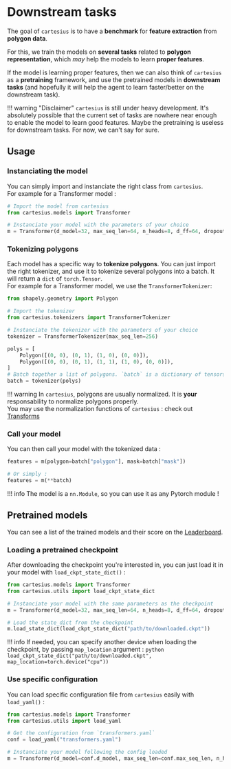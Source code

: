 # Downstream tasks

The goal of `cartesius` is to have a **benchmark** for **feature extraction** from **polygon data**.

For this, we train the models on **several tasks** related to **polygon representation**, which _may_ help the models to learn **proper features**.

If the model is learning proper features, then we can also think of `cartesius` as a **pretraining** framework, and use the pretrained models in **downstream tasks** (and hopefully it will help the agent to learn faster/better on the downstream task).

!!! warning "Disclaimer"
    `cartesius` is still under heavy development. It's absolutely possible that the current set of tasks are nowhere near enough to enable the model to learn good features. Maybe the pretraining is useless for downstream tasks. For now, we can't say for sure.

## Usage

### Instanciating the model

You can simply import and instanciate the right class from `cartesius`.  
For example for a Transformer model :

```python
# Import the model from cartesius
from cartesius.models import Transformer

# Instanciate your model with the parameters of your choice
m = Transformer(d_model=32, max_seq_len=64, n_heads=8, d_ff=64, dropout=0, activation="gelu", n_layers=2)
```

### Tokenizing polygons

Each model has a specific way to **tokenize polygons**. You can just import the right tokenizer, and use it to tokenize several polygons into a batch. It will return a `dict` of `torch.Tensor`.  
For example for a Transformer model, we use the `TransformerTokenizer`:

```python
from shapely.geometry import Polygon

# Import the tokenizer
from cartesius.tokenizers import TransformerTokenizer

# Instanciate the tokenizer with the parameters of your choice
tokenizer = TransformerTokenizer(max_seq_len=256)

polys = [
    Polygon([(0, 0), (0, 1), (1, 0), (0, 0)]),
    Polygon([(0, 0), (0, 1), (1, 1), (1, 0), (0, 0)]),
]
# Batch together a list of polygons. `batch` is a dictionary of tensors
batch = tokenizer(polys)
```

!!! warning
    In `cartesius`, polygons are usually normalized. It is **your** responsability to normalize polygons properly.  
    You may use the normalization functions of `cartesius` : check out [Transforms](../code_ref/data#transforms)

### Call your model

You can then call your model with the tokenized data :

```python
features = m(polygon=batch["polygon"], mask=batch["mask"])

# Or simply :
features = m(**batch)
```

!!! info
    The model is a `nn.Module`, so you can use it as any Pytorch module !

## Pretrained models

You can see a list of the trained models and their score on the [Leaderboard](leaderboard.md).

### Loading a pretrained checkpoint

After downloading the checkpoint you're interested in, you can just load it in your model with `load_ckpt_state_dict()` :

```python
from cartesius.models import Transformer
from cartesius.utils import load_ckpt_state_dict

# Instanciate your model with the same parameters as the checkpoint
m = Transformer(d_model=32, max_seq_len=64, n_heads=8, d_ff=64, dropout=0, activation="gelu", n_layers=2)

# Load the state_dict from the checkpoint
m.load_state_dict(load_ckpt_state_dict("path/to/downloaded.ckpt"))
```

!!! info
    If needed, you can specify another device when loading the checkpoint, by passing `map_location` argument :
    ```python
    load_ckpt_state_dict("path/to/downloaded.ckpt", map_location=torch.device("cpu"))
    ```

### Use specific configuration

You can load specific configuration file from `cartesius` easily with `load_yaml()` :

```python
from cartesius.models import Transformer
from cartesius.utils import load_yaml

# Get the configuration from `transformers.yaml`
conf = load_yaml("transformers.yaml")

# Instanciate your model following the config loaded
m = Transformer(d_model=conf.d_model, max_seq_len=conf.max_seq_len, n_heads=conf.n_heads, d_ff=conf.d_ff, dropout=conf.dropout, activation=conf.activation, n_layers=conf.n_layers)
```

